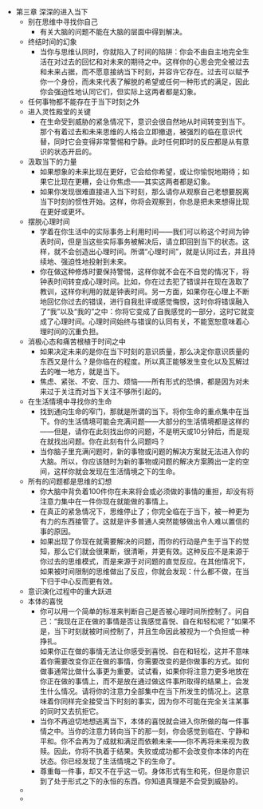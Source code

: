 - 第三章 深深的进入当下  
	- 别在思维中寻找你自己  
		- 有关大脑的问题不能在大脑的层面中得到解决。  
	- 终结时间的幻象  
		- 当你与思维认同时，你就陷入了时间的陷阱：你会不由自主地完全生活在对过去的回忆和对未来的期待之中。这样你的心思会完全被过去和未来占据，而不愿意接纳当下时刻，并容许它存在。过去可以赋予你一个身份，而未来代表了解脱的希望或任何一种形式的满足，因此你会强迫性地认同它们，但实际上这两者都是幻象。  
	- 任何事物都不能存在于当下时刻之外  
	- 进入灵性殿堂的关键  
		- 在生命受到威胁的紧急情况下，意识会很自然地从时间转变到当下。那个有着过去和未来思维的人格会立即撤退，被强烈的临在意识代替，同时它会变得非常警惕和宁静。此时任何即时的反应都是从有意识的状态开启的。  
	- 汲取当下的力量  
		- 如果想象的未来比现在更好，它会给你希望，或让你愉悦地期待；如果它比现在更糟，会让你焦虑——其实这两者都是幻象。  
		- 如果你发现很难直接进入当下时刻，那么请你从观察自己老想要脱离当下时刻的惯性开始。这样，你将会观察到，你总是把未来想得比现在更好或更坏。  
	- 摆脱心理时间  
		- 学着在你生活中的实际事务上利用时间——我们可以称这个时间为钟表时间，但是当这些实际事务被解决后，请立即回到当下的状态。这样，就不会创造出心理时间。所谓“心理时间”，就是认同过去，并且持续地、强迫性地投射到未来。  
		- 你在做这种修炼时要保持警惕，这样你就不会在不自觉的情况下，将钟表时间转变成心理时间。比如，你在过去犯了错误并在现在汲取了教训，这样你利用的就是钟表时间。另一方面，如果你在心理上不断地回忆你过去的错误，进行自我批评或感觉悔恨，这时你将错误融入了“我”以及“我的”之中：你将它变成了自我感觉的一部分，这时它就变成了心理时间。心理时间始终与错误的认同有关，不能宽恕意味着心理时间的沉重负担。  
	- 消极心态和痛苦根植于时间之中  
		- 如果决定未来的是你在当下时刻的意识质量，那么决定你意识质量的东西又是什么？是你临在的程度。所以真正能够发生变化以及瓦解过去的唯一地方，就是当下。  
		- 焦虑、紧张、不安、压力、烦恼——所有形式的恐惧，都是因为对未来过于关注而对当下关注不够所引起的。  
	- 在生活情境中寻找你的生命  
		- 找到通向生命的窄门，那就是所谓的当下。将你生命的重点集中在当下。你的生活情境可能会充满问题——大部分的生活情境都是这样的——但是，请你在此刻找出你的问题，不是明天或10分钟后，而是现在就找出问题。你在此刻有什么问题吗？  
		- 当你脑子里充满问题时，新的事物或问题的解决方案就无法进入你的大脑。所以，你应该随时为新的事物或问题的解决方案腾出一定的空间，这样你就会发现在生活情境之下的生命。  
	- 所有的问题都是思维的幻想  
		- 你大脑中背负着100件你在未来将会或必须做的事情的重担，却没有将注意力集中在一件你现在就能做的事情上。  
		- 在真正的紧急情况下，思维停止了；你完全临在于当下，被一种更为有力的东西接管了。这就是许多普通人突然能够做出令人难以置信的事的原因。  
		- 如果出现了你现在就需要解决的问题，而你的行动是产生于当下的觉知，那么它们就会很果断，很清晰，并更有效。这种反应不是来源于你过去的思维模式，而是来源于对问题的直觉反应。在其他情况下，如果被时间限制的思维做出了反应，你就会发现：什么都不做，在当下归于中心反而更有效。  
	- 意识演化过程中的重大跃进  
	- 本体的喜悦  
		- 你可以用一个简单的标准来判断自己是否被心理时间所控制了。问自己：“我现在正在做的事情是否让我感觉喜悦、自在和轻松呢？”如果不是，当下时刻就被时间控制了，并且生命因此被视为一个负担或一种挣扎。  
		  如果你正在做的事情无法让你感受到喜悦、自在和轻松，这并不意味着你需要改变你正在做的事情，你需要改变的是你做事的方式。如何做事通常比做什么事更为重要。试试看，如果你将注意力更多地放在你正在做的事情上，而不是放在通过做这件事所取得的结果上，会发生什么情况。请将你的注意力全部集中在当下所发生的情况上。这意味着你同样完全接受当下时刻的事实，因为你不可能在完全关注某事的同时又去抗拒它。  
		- 当你不再迫切地想逃离当下，本体的喜悦就会进入你所做的每一件事情之中。当你的注意力转向当下的那一刻，你会感觉到临在、宁静和平和。你不会再为了成就和满足而依赖未来——你不再将未来视为救赎。因此，你将不执着于结果。失败或成功都不会改变你本体的内在状态。你已经发现了生活情境之下的生命了。  
		- 尊重每一件事，却又不在乎这一切。身体形式有生和死，但是你意识到了处于形式之下的永恒的东西。你知道真理是不会受到威胁的。  
	-  
	-  